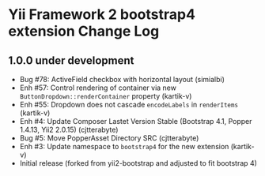 Yii Framework 2 bootstrap4 extension Change Log
==============================================

1.0.0 under development
-----------------------

- Bug #78: ActiveField checkbox with horizontal layout (simialbi)
- Enh #57: Control rendering of container via new `ButtonDropdown::renderContainer` property (kartik-v)
- Enh #55: Dropdown does not cascade `encodeLabels` in `renderItems` (kartik-v)
- Enh #4: Update Composer Lastet Version Stable (Bootstrap 4.1, Popper 1.4.13, Yii2 2.0.15) (cjtterabyte)
- Bug #5: Move PopperAsset Directory SRC (cjtterabyte)
- Enh #3: Update namespace to `bootstrap4` for the new extension (kartik-v)
- Initial release (forked from yii2-bootstrap and adjusted to fit bootstrap 4)

